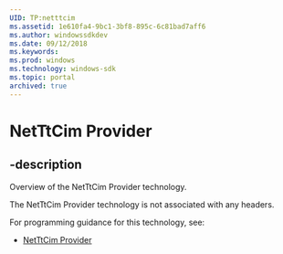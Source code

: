 ```yaml
---
UID: TP:netttcim
ms.assetid: 1e610fa4-9bc1-3bf8-895c-6c81bad7aff6
ms.author: windowssdkdev
ms.date: 09/12/2018
ms.keywords: 
ms.prod: windows
ms.technology: windows-sdk
ms.topic: portal
archived: true
---
```


# NetTtCim Provider

## -description

Overview of the NetTtCim Provider technology.

The NetTtCim Provider technology is not associated with any headers.

For programming guidance for this technology, see:
* [NetTtCim Provider](/previous-versions/windows/desktop/netttcimprov)

